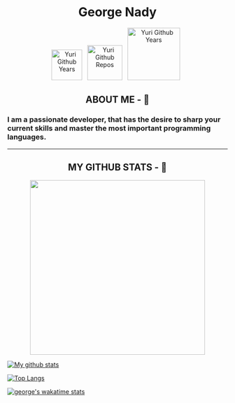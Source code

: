 <h1 align="center">George Nady</h1>

<p align="center">
	<a target="_blank" href="https://github.com/GeorgeNady"><img src="https://badges.pufler.dev/years/GeorgeNady?color=green" alt="Yuri Github Years" width="70" /></a>&nbsp;&nbsp;
	<a target="_blank" href="https://github.com/GeorgeNady"><img src="https://badges.pufler.dev/repos/GeorgeNady?color=green" alt="Yuri Github Repos" width="80" /></a>&nbsp;&nbsp;
	<a target="_blank" href="https://github.com/GeorgeNady"><img src="https://komarev.com/ghpvc/?username=GeorgeNady&color=green" alt="Yuri Github Years" width="120" /></a>&nbsp;&nbsp;
	
</p>




<h2 align="center"> ABOUT ME - 🦅 </h2>

### I am a passionate developer, that has the desire to sharp your current skills and master the most important programming languages.

---

<h2 align="center"> MY GITHUB STATS - 📣 </h2>

<p align="center">
	<a target="_blank" href="https://github.com/GeorgeNady"><img src="https://github-readme-stats.vercel.app/api?username=GeorgeNady&count_private=true&show_icons=true&theme=graywhite" width="400" /></a>
</p>

<!--
**GeorgeNady/GeorgeNady** is a ✨ _special_ ✨ repository because its `README.md` (this file) appears on your GitHub profile.

Here are some ideas to get you started:

- 🔭 I’m currently working on ...
- 🌱 I’m currently learning ...
- 👯 I’m looking to collaborate on ...
- 🤔 I’m looking for help with ...
- 💬 Ask me about ...
- 📫 How to reach me: ...
- 😄 Pronouns: ...
- ⚡ Fun fact: ...
-->


[![My github stats](https://github-readme-stats.vercel.app/api?username=GeorgeNady&show_icons=true&bg_color=30,e96443,904e95&title_color=fff&text_color=fff)](https://github.com/GeorgeNady)

[![Top Langs](https://github-readme-stats.vercel.app/api/top-langs/?username=GeorgeNady&layout=compact&hide=shell&bg_color=30,e96443,904e95&title_color=fff&text_color=fff)](https://github.com/GeorgeNady)

[![george's wakatime stats](https://github-readme-stats.vercel.app/api/wakatime?username=GeorgeNady)](https://github.com/anuraghazra/github-readme-stats)
